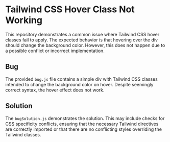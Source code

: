 # Tailwind CSS Hover Class Not Working

This repository demonstrates a common issue where Tailwind CSS hover classes fail to apply. The expected behavior is that hovering over the div should change the background color. However, this does not happen due to a possible conflict or incorrect implementation.

## Bug

The provided `bug.js` file contains a simple div with Tailwind CSS classes intended to change the background color on hover.  Despite seemingly correct syntax, the hover effect does not work. 

## Solution

The `bugSolution.js` demonstrates the solution. This may include checks for CSS specificity conflicts, ensuring that the necessary Tailwind directives are correctly imported or that there are no conflicting styles overriding the Tailwind classes.